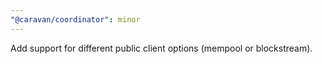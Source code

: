 ```yaml
---
"@caravan/coordinator": minor
---
```


Add support for different public client options (mempool or blockstream).
